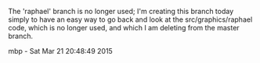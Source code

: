 The 'raphael' branch is no longer used; I'm creating this branch today simply
to have an easy way to go back and look at the src/graphics/raphael code, which
is no longer used, and which I am deleting from the master branch.

mbp - Sat Mar 21 20:48:49 2015
